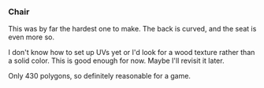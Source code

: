 ### Chair

This was by far the hardest one to make. The back is curved, and the seat is even more so.

I don't know how to set up UVs yet or I'd look for a wood texture rather than a solid color.
This is good enough for now. Maybe I'll revisit it later.

Only 430 polygons, so definitely reasonable for a game.
